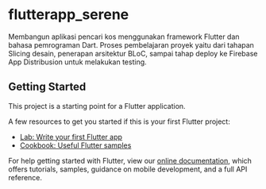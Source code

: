 # flutterapp_serene

Membangun aplikasi pencari kos menggunakan framework Flutter dan bahasa pemrograman Dart. Proses pembelajaran proyek yaitu dari tahapan Slicing desain, penerapan arsitektur BLoC, sampai tahap deploy ke Firebase App Distribusion untuk melakukan testing.

## Getting Started

This project is a starting point for a Flutter application.

A few resources to get you started if this is your first Flutter project:

- [Lab: Write your first Flutter app](https://flutter.dev/docs/get-started/codelab)
- [Cookbook: Useful Flutter samples](https://flutter.dev/docs/cookbook)

For help getting started with Flutter, view our
[online documentation](https://flutter.dev/docs), which offers tutorials,
samples, guidance on mobile development, and a full API reference.
